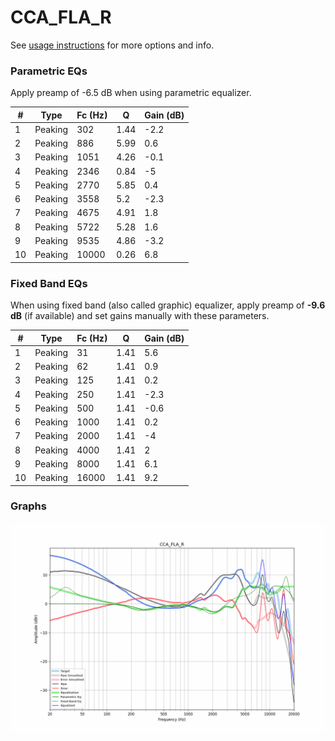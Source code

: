 # CCA_FLA_R
See [usage instructions](https://github.com/jaakkopasanen/AutoEq#usage) for more options and info.

### Parametric EQs
Apply preamp of -6.5 dB when using parametric equalizer.

|   # | Type    |   Fc (Hz) |    Q |   Gain (dB) |
|-----|---------|-----------|------|-------------|
|   1 | Peaking |       302 | 1.44 |        -2.2 |
|   2 | Peaking |       886 | 5.99 |         0.6 |
|   3 | Peaking |      1051 | 4.26 |        -0.1 |
|   4 | Peaking |      2346 | 0.84 |        -5   |
|   5 | Peaking |      2770 | 5.85 |         0.4 |
|   6 | Peaking |      3558 | 5.2  |        -2.3 |
|   7 | Peaking |      4675 | 4.91 |         1.8 |
|   8 | Peaking |      5722 | 5.28 |         1.6 |
|   9 | Peaking |      9535 | 4.86 |        -3.2 |
|  10 | Peaking |     10000 | 0.26 |         6.8 |

### Fixed Band EQs
When using fixed band (also called graphic) equalizer, apply preamp of **-9.6 dB** (if available) and set gains manually with these parameters.

|   # | Type    |   Fc (Hz) |    Q |   Gain (dB) |
|-----|---------|-----------|------|-------------|
|   1 | Peaking |        31 | 1.41 |         5.6 |
|   2 | Peaking |        62 | 1.41 |         0.9 |
|   3 | Peaking |       125 | 1.41 |         0.2 |
|   4 | Peaking |       250 | 1.41 |        -2.3 |
|   5 | Peaking |       500 | 1.41 |        -0.6 |
|   6 | Peaking |      1000 | 1.41 |         0.2 |
|   7 | Peaking |      2000 | 1.41 |        -4   |
|   8 | Peaking |      4000 | 1.41 |         2   |
|   9 | Peaking |      8000 | 1.41 |         6.1 |
|  10 | Peaking |     16000 | 1.41 |         9.2 |

### Graphs
![](./CCA_FLA_R.png)
